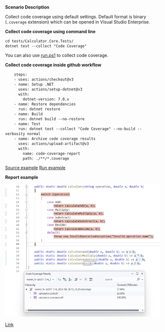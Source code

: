 **Scenario Description**

Collect code coverage using default settings. Default format is binary (`.coverage` extension) which can be opened in Visual Studio Enterprise.

**Collect code coverage using command line**

```shell
cd tests/Calculator.Core.Tests/
dotnet test --collect "Code Coverage"
```

You can also use [run.ps1](run.ps1) to collect code coverage.

**Collect code coverage inside github workflow**

```shell
    steps:
    - uses: actions/checkout@v3
    - name: Setup .NET
      uses: actions/setup-dotnet@v3
      with:
        dotnet-version: 7.0.x
    - name: Restore dependencies
      run: dotnet restore
    - name: Build
      run: dotnet build --no-restore
    - name: Test
      run: dotnet test --collect "Code Coverage" --no-build --verbosity normal
    - name: Archive code coverage results
      uses: actions/upload-artifact@v3
      with:
        name: code-coverage-report
        path: ./**/*.coverage
```

[Source example](../../../../.github/workflows/Calculator_Scenario01.yml)
[Run example](../../../../../../actions/workflows/Calculator_Scenario01.yml)

**Report example**

![alt text](example.report.jpg "Example report")

[Link](example.report.coverage)